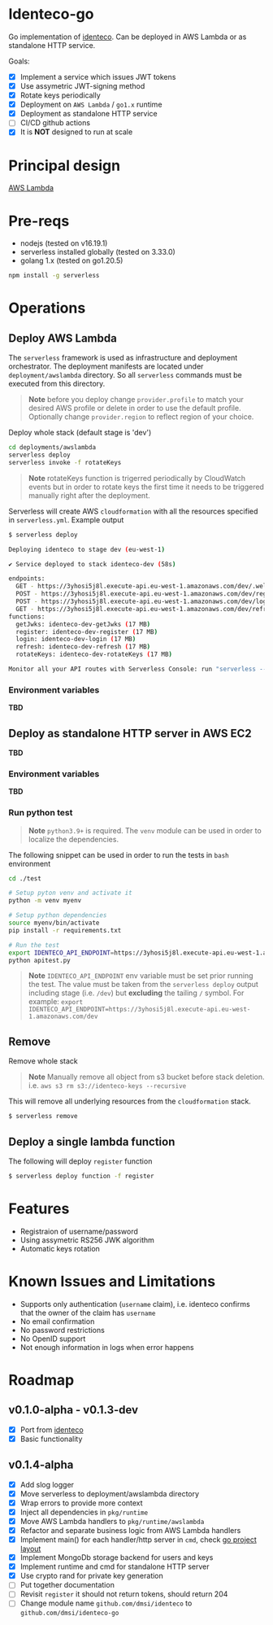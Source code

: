 # Identeco-go

Go implementation of [identeco](https://github.com/dmsi/identeco). Can be deployed in AWS Lambda or as standalone HTTP service.

Goals:

-   [x] Implement a service which issues JWT tokens
-   [x] Use assymetric JWT-signing method
-   [x] Rotate keys periodically
-   [x] Deployment on `AWS Lambda` / `go1.x` runtime
-   [x] Deployment as standalone HTTP service
-   [ ] CI/CD github actions
-   [x] It is **NOT** designed to run at scale

# Principal design

[AWS Lambda](https://github.com/dmsi/identeco#principal-design)

# Pre-reqs

-   nodejs (tested on v16.19.1)
-   serverless installed globally (tested on 3.33.0)
-   golang 1.x (tested on go1.20.5)

```sh
npm install -g serverless
```

# Operations

## Deploy AWS Lambda

The `serverless` framework is used as infrastructure and deployment orchestrator.
The deployment manifests are located under `deployment/awslambda` directory. So all `serverless` commands must be executed from this directory.

> **Note** before you deploy change `provider.profile` to match your desired AWS profile or delete in order to use the default profile.
> Optionally change `provider.region` to reflect region of your choice.

Deploy whole stack (default stage is 'dev')

```bash
cd deployments/awslambda
serverless deploy
serverless invoke -f rotateKeys
```

> **Note** rotateKeys function is trigerred periodically by CloudWatch events but in order to
> rotate keys the first time it needs to be triggered manually right after the deployment.

Serverless will create AWS `cloudformation` with all the resources specified in `serverless.yml`.
Example output

```bash
$ serverless deploy

Deploying identeco to stage dev (eu-west-1)

✔ Service deployed to stack identeco-dev (58s)

endpoints:
  GET - https://3yhosi5j8l.execute-api.eu-west-1.amazonaws.com/dev/.well-known/jwks.json
  POST - https://3yhosi5j8l.execute-api.eu-west-1.amazonaws.com/dev/register
  POST - https://3yhosi5j8l.execute-api.eu-west-1.amazonaws.com/dev/login
  GET - https://3yhosi5j8l.execute-api.eu-west-1.amazonaws.com/dev/refresh
functions:
  getJwks: identeco-dev-getJwks (17 MB)
  register: identeco-dev-register (17 MB)
  login: identeco-dev-login (17 MB)
  refresh: identeco-dev-refresh (17 MB)
  rotateKeys: identeco-dev-rotateKeys (17 MB)

Monitor all your API routes with Serverless Console: run "serverless --console"
```

### Environment variables

**TBD**

## Deploy as standalone HTTP server in AWS EC2

**TBD**

### Environment variables

**TBD**

### Run python test

> **Note** `python3.9+` is required. The `venv` module can be used in order to localize the dependencies.

The following snippet can be used in order to run the tests in `bash` environment

```bash
cd ./test

# Setup pyton venv and activate it
python -m venv myenv

# Setup python dependencies
source myenv/bin/activate
pip install -r requirements.txt

# Run the test
export IDENTECO_API_ENDPOINT=https://3yhosi5j8l.execute-api.eu-west-1.amazonaws.com/dev
python apitest.py
```

> **Note** `IDENTECO_API_ENDPOINT` env variable must be set prior running the test.
> The value must be taken from the `serverless deploy` output including stage (i.e. `/dev`)
> but **excluding** the tailing `/` symbol.
> For example: `export IDENTECO_API_ENDPOINT=https://3yhosi5j8l.execute-api.eu-west-1.amazonaws.com/dev`

## Remove

Remove whole stack

> **Note** Manually remove all object from s3 bucket before stack deletion.
> i.e. `aws s3 rm s3://identeco-keys --recursive`

This will remove all underlying resources from the `cloudformation` stack.

```bash
$ serverless remove
```

## Deploy a single lambda function

The following will deploy `register` function

```bash
$ serverless deploy function -f register
```

# Features

-   Registraion of username/password
-   Using assymetric RS256 JWK algorithm
-   Automatic keys rotation

# Known Issues and Limitations

-   Supports only authentication (`username` claim), i.e. identeco confirms that the owner of the claim has `username`
-   No email confirmation
-   No password restrictions
-   No OpenID support
-   Not enough information in logs when error happens

# Roadmap

## v0.1.0-alpha - v0.1.3-dev

-   [x] Port from [identeco](https://github.com/dmsi/identeco)
-   [x] Basic functionality

## v0.1.4-alpha

-   [x] Add slog logger
-   [x] Move serverless to deployment/awslambda directory
-   [x] Wrap errors to provide more context
-   [x] Inject all dependencies in `pkg/runtime`
-   [x] Move AWS Lambda handlers to `pkg/runtime/awslambda`
-   [x] Refactor and separate business logic from AWS Lambda handlers
-   [x] Implement main() for each handler/http server in `cmd`, check [go project layout](https://github.com/golang-standards/project-layout)
-   [x] Implement MongoDb storage backend for users and keys
-   [x] Implement runtime and cmd for standalone HTTP server
-   [x] Use crypto rand for private key generation
-   [ ] Put together documentation
-   [ ] Revisit `register` it should not return tokens, should return 204
-   [ ] Change module name `github.com/dmsi/identeco` to `github.com/dmsi/identeco-go`
